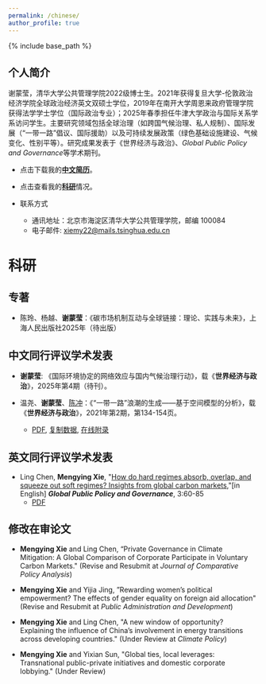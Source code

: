 ```yaml
---
permalink: /chinese/
author_profile: true
---
```


{% include base_path %}

## 个人简介

谢蒙莹，清华大学公共管理学院2022级博士生。2021年获得复旦大学-伦敦政治经济学院全球政治经济英文双硕士学位，2019年在南开大学周恩来政府管理学院获得法学学士学位（国际政治专业）；2025年春季担任牛津大学政治与国际关系学系访问学生。主要研究领域包括全球治理（如跨国气候治理、私人规制）、国际发展（“一带一路”倡议、国际援助）以及可持续发展政策（绿色基础设施建设、气候变化、性别平等）。研究成果发表于《世界经济与政治》、*Global Public Policy and Governance*等学术期刊。

- 点击下载我的[**中文简历**](https://xiemythu.github.io/files/cv_mengying_chinese.pdf)。

- 点击查看我的[**科研**](#科研)情况。


- 联系方式
   + 通讯地址：北京市海淀区清华大学公共管理学院，邮编 100084
   + 电子邮件: <xiemy22@mails.tsinghua.edu.cn>

 

# 科研

## 专著

* 陈玲、杨越、**谢蒙莹**：《碳市场机制互动与全球链接：理论、实践与未来》，上海人民出版社2025年（待出版）
 
## 中文同行评议学术发表

* **谢蒙莹**: 《国际环境协定的网络效应与国内气候治理行动》，载《**世界经济与政治**》，2025年第4期（待刊）。
  
* 温尧、**谢蒙莹**、[陈冲](https://cc458.github.io/)：《“一带一路”浪潮的生成——基于空间模型的分析》，载《**世界经济与政治**》，2021年第2期，第134-154页。
    + [PDF](https://cc458.github.io/files/Wen_Xie_Chen_2021_BRI.pdf), [复制数据](https://doi.org/10.7910/DVN/N8B5BC), [在线附录](https://cc458.github.io/files/Wen_Xie_Chen2021.pdf)

## 英文同行评议学术发表

* Ling Chen, **Mengying Xie**, "[How do hard regimes absorb, overlap, and squeeze out soft regimes? Insights from global carbon markets](https://doi.org/10.1007/s43508-023-00064-3),"[in English] ***Global Public Policy and Governance***, 3:60-85
    + [PDF](https://xiemythu.github.io/files/chen_xie_2023.pdf)
 
## 修改在审论文

* **Mengying Xie** and  Ling Chen, “Private Governance in Climate Mitigation: A Global Comparison of Corporate Participate in Voluntary Carbon Markets." (Revise and Resubmit at *Journal of Comparative Policy Analysis*)

* **Mengying Xie** and Yijia Jing, ”Rewarding women’s political empowerment? The effects of gender equality on foreign aid allocation" (Revise and Resubmit at *Public Administration and Development*)

* **Mengying Xie** and  Ling Chen, "A new window of opportunity? Explaining the influence of China’s involvement in energy transitions across developing countries." (Under Review at *Climate Policy*)

* **Mengying Xie** and  Yixian Sun, "Global ties, local leverages: Transnational public-private initiatives and domestic corporate lobbying." (Under Review)
